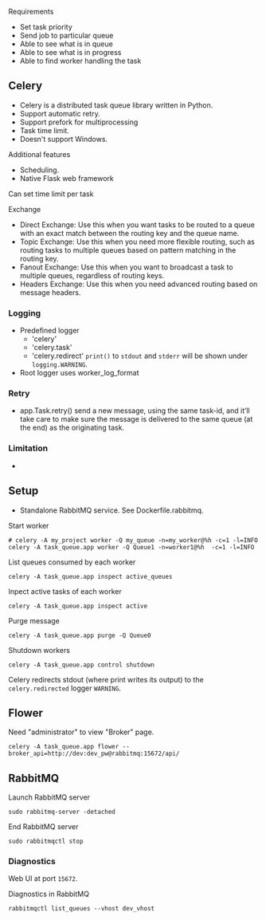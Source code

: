 Requirements
 - Set task priority
 - Send job to particular queue
 - Able to see what is in queue
 - Able to see what is in progress
 - Able to find worker handling the task

## Celery
 - Celery is a distributed task queue library written in Python.
 - Support automatic retry.
 - Support prefork for multiprocessing
 - Task time limit.
 - Doesn't support Windows.

Additional features
 - Scheduling.
 - Native Flask web framework

Can set time limit per task

Exchange
 - Direct Exchange: Use this when you want tasks to be routed to a queue with an exact match between the routing key and the queue name.
 - Topic Exchange: Use this when you need more flexible routing, such as routing tasks to multiple queues based on pattern matching in the routing key.
 - Fanout Exchange: Use this when you want to broadcast a task to multiple queues, regardless of routing keys.
 - Headers Exchange: Use this when you need advanced routing based on message headers.

### Logging
 - Predefined logger
     - 'celery'
     - 'celery.task'
     - 'celery.redirect'
    `print()` to `stdout` and `stderr` will be shown under `logging.WARNING`.
 - Root logger uses worker_log_format

### Retry
 - app.Task.retry()
    send a new message, using the same task-id, and it’ll take care to make sure the message is delivered to the same queue (at the end) as the originating task.

### Limitation
 - 


## Setup
 - Standalone RabbitMQ service. See Dockerfile.rabbitmq.


Start worker
```
# celery -A my_project worker -Q my_queue -n=my_worker@%h -c=1 -l=INFO
celery -A task_queue.app worker -Q Queue1 -n=worker1@%h  -c=1 -l=INFO
```

List queues consumed by each worker
```
celery -A task_queue.app inspect active_queues
```

Inpect active tasks of each worker
```
celery -A task_queue.app inspect active
```

Purge message
```
celery -A task_queue.app purge -Q Queue0
```

Shutdown workers
```
celery -A task_queue.app control shutdown
```

Celery redirects stdout (where print writes its output) to the `celery.redirected` logger `WARNING`.

## Flower
Need "administrator" to view "Broker" page.
```
celery -A task_queue.app flower --broker_api=http://dev:dev_pw@rabbitmq:15672/api/
```

## RabbitMQ
Launch RabbitMQ server
```
sudo rabbitmq-server -detached
```

End RabbitMQ server
```
sudo rabbitmqctl stop
```

### Diagnostics
Web UI at port `15672`.

Diagnostics in RabbitMQ
```
rabbitmqctl list_queues --vhost dev_vhost
```



